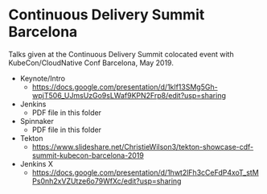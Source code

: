 # Continuous Delivery Summit Barcelona 

Talks given at the Continuous Delivery Summit colocated event with KubeCon/CloudNative Conf Barcelona, May 2019. 

 * Keynote/Intro 
     * https://docs.google.com/presentation/d/1klf13SMg5Gh-wpjT506_UJmsUzGo9sLWaf9KPN2Frp8/edit?usp=sharing
 * Jenkins
      * PDF file in this folder
 * Spinnaker
      * PDF file in this folder
 * Tekton 
      * https://www.slideshare.net/ChristieWilson3/tekton-showcase-cdf-summit-kubecon-barcelona-2019
 * Jenkins X
      * https://docs.google.com/presentation/d/1hwt2lFh3cCeFdP4xoT_stMPs0nh2xVZUtze6o79WfXc/edit?usp=sharing
